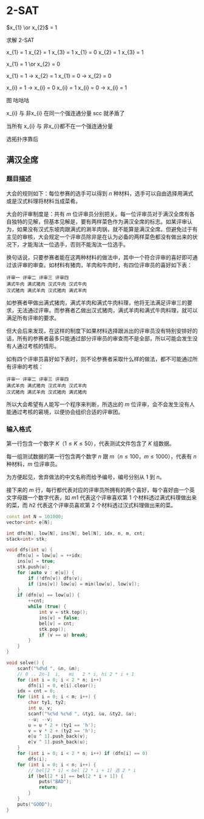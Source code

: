 # 2-SAT

$x_{1} \or x_{2}$ = 1 

求解 2-SAT

x_{1} = 1 x_{2} = 1 x_{3} = 1
x_{1} = 0 x_{2} = 1 x_{3} = 1

x_{1} = 1 \or x_{2} = 0

x_{1} = 1 -> x_{2} = 1
x_{1} = 0 -> x_{2} = 0

x_{i} = 1 -> x_{i} = 0 x_{i} = 1
x_{i} = 0 -> x_{i} = 1

图 咕咕咕

x_{i} 与 非x_{i} 在同一个强连通分量 scc 就矛盾了

当所有 x_{i} 与 非x_{i}都不在一个强连通分量

选拓扑序靠后

## 满汉全席

### 题目描述


大会的规则如下：每位参赛的选手可以得到 $n$ 种材料，选手可以自由选择用满式或是汉式料理将材料当成菜肴。

大会的评审制度是：共有 $m$ 位评审员分别把关。每一位评审员对于满汉全席有各自独特的见解，但基本见解是，要有两样菜色作为满汉全席的标志。如某评审认为，如果没有汉式东坡肉跟满式的涮羊肉锅，就不能算是满汉全席。但避免过于有主见的审核，大会规定一个评审员除非是在认为必备的两样菜色都没有做出来的状况下，才能淘汰一位选手，否则不能淘汰一位选手。

换句话说，只要参赛者能在这两种材料的做法中，其中一个符合评审的喜好即可通过该评审的审查。如材料有猪肉，羊肉和牛肉时，有四位评审员的喜好如下表： 

```
评审一 评审二 评审三 评审四 
满式牛肉 满式猪肉 汉式牛肉 汉式牛肉 
汉式猪肉 满式羊肉 汉式猪肉 满式羊肉 
```

如参赛者甲做出满式猪肉，满式羊肉和满式牛肉料理，他将无法满足评审三的要求，无法通过评审。而参赛者乙做出汉式猪肉，满式羊肉和满式牛肉料理，就可以满足所有评审的要求。

但大会后来发现，在这样的制度下如果材料选择跟派出的评审员没有特别安排好的话，所有的参赛者最多只能通过部分评审员的审查而不是全部，所以可能会发生没有人通过考核的情形。

如有四个评审员喜好如下表时，则不论参赛者采取什么样的做法，都不可能通过所有评审的考核： 

```
评审一 评审二 评审三 评审四 
满式羊肉 满式猪肉 汉式羊肉 汉式羊肉 
汉式猪肉 满式羊肉 汉式猪肉 满式猪肉 
```

所以大会希望有人能写一个程序来判断，所选出的 $m$ 位评审，会不会发生没有人能通过考核的窘境，以便协会组织合适的评审团。

### 输入格式

第一行包含一个数字 $K$（$1\le K \le 50$），代表测试文件包含了 $K$ 组数据。

每一组测试数据的第一行包含两个数字 $n$ 跟 $m$（$n≤100$，$m≤1000$），代表有 $n$ 种材料，$m$ 位评审员。

为方便起见，舍弃做法的中文名称而给予编号，编号分别从 $1$ 到 $n$。

接下来的 $m$ 行，每行都代表对应的评审员所拥有的两个喜好，每个喜好由一个英文字母跟一个数字代表，如 $m1$ 代表这个评审喜欢第 $1$ 个材料透过满式料理做出来的菜，而 $h2$ 代表这个评审员喜欢第 $2$ 个材料透过汉式料理做出来的菜。

```cpp
const int N = 101000;
vector<int> e[N];

int dfn[N], low[N], ins[N], bel[N], idx, n, m, cnt;
stack<int> stk;

void dfs(int u) {
	dfn[u] = low[u] = ++idx;
	ins[u] = true;
	stk.push(u);
	for (auto v : e[u]) {
		if (!dfn[v]) dfs(v);
		if (ins[v]) low[u] = min(low[u], low[v]);
	}
	if (dfn[u] == low[u]) {
		++cnt;
		while (true) {
			int v = stk.top();
			ins[v] = false;
			bel[v] = cnt;
			stk.pop();
			if (v == u) break;
		}
	}
}

void solve() {
	scanf("%d%d ", &n, &m);
	// 0 .. 2n-1  i,   mi   2 * i, hi 2 * i + 1
	for (int i = 0; i < 2 * n; i++)
		dfn[i] = 0, e[i].clear();
	idx = cnt = 0;
	for (int i = 0; i < m; i++) {
		char ty1, ty2;
		int u, v;
		scanf("%c%d %c%d ", &ty1, &u, &ty2, &v);
		--u; --v;
		u = u * 2 + (ty1 == 'h');
		v = v * 2 + (ty2 == 'h');
		e[u ^ 1].push_back(v);
		e[v ^ 1].push_back(u);
	}
	for (int i = 0; i < 2 * n; i++) if (dfn[i] == 0)
		dfs(i);
	for (int i = 0; i < n; i++) {
		// bel[2 * i] < bel [2 * i + 1] 选 2 * i
		if (bel[2 * i] == bel[2 * i + 1]) {
			puts("BAD");
			return;
		}
	}
	puts("GOOD");
}
```